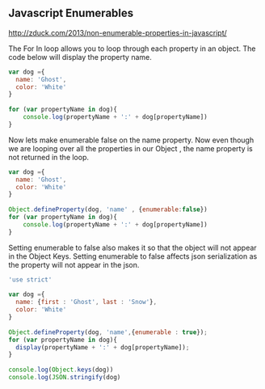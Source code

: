 

## Javascript Enumerables
http://zduck.com/2013/non-enumerable-properties-in-javascript/

The For In loop allows you to loop through each property in an object. The code below will display the property name.

```javascript
var dog ={
  name: 'Ghost',
  color: 'White'
}
 
for (var propertyName in dog){
    console.log(propertyName + ':' + dog[propertyName])
}
```

Now lets make enumerable false on the name  property.
Now even though we are looping over all the properties in our Object , the name property is not returned in the loop.

```javascript
var dog ={
  name: 'Ghost',
  color: 'White'
}
 
Object.defineProperty(dog, 'name' , {enumerable:false})
for (var propertyName in dog){
    console.log(propertyName + ':' + dog[propertyName])
}
```
Setting enumerable to false also makes it so that the object will not appear in the Object Keys.
Setting enumerable to false affects json serialization as the property will not appear in the json.

```javascript
'use strict'
 
var dog ={
  name: {first : 'Ghost', last : 'Snow'},
  color: 'White'
}
 
Object.defineProperty(dog, 'name',{enumerable : true});
for (var propertyName in dog){
  display(propertyName + ':' + dog[propertyName]);
}
 
console.log(Object.keys(dog))
console.log(JSON.stringify(dog)
```
